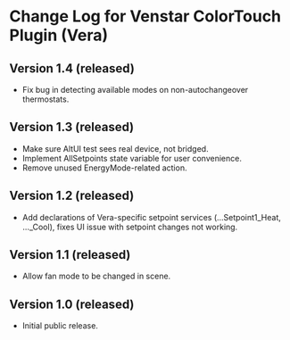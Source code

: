 # Change Log for Venstar ColorTouch Plugin (Vera) #

## Version 1.4 (released)

* Fix bug in detecting available modes on non-autochangeover thermostats.

## Version 1.3 (released) ##

* Make sure AltUI test sees real device, not bridged.
* Implement AllSetpoints state variable for user convenience.
* Remove unused EnergyMode-related action.

## Version 1.2 (released) ##

* Add declarations of Vera-specific setpoint services (...Setpoint1_Heat, ..._Cool), fixes UI issue with setpoint changes not working.

## Version 1.1 (released) ##

* Allow fan mode to be changed in scene.

## Version 1.0 (released) ##

* Initial public release.
